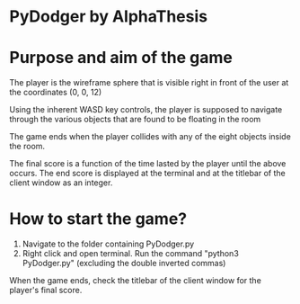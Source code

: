 # PyDodger by AlphaThesis

# Purpose and aim of the game

The player is the wireframe sphere that is visible right in front of the user at the coordinates (0, 0, 12)

Using the inherent WASD key controls, the player is supposed to navigate through the various objects that are found to be floating in the room

The game ends when the player collides with any of the eight objects inside the room.

The final score is a function of the time lasted by the player until the above occurs. The end score is displayed at the terminal and at the titlebar of the client window as an integer.

# How to start the game?

1. Navigate to the folder containing PyDodger.py
2. Right click and open terminal. Run the command "python3 PyDodger.py" (excluding the double inverted commas)

When the game ends, check the titlebar of the client window for the player's final score.
